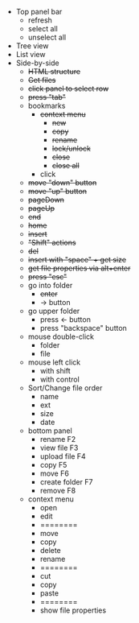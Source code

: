 - Top panel bar
  - refresh
  - select all
  - unselect all
- Tree view
- List view
- Side-by-side
  - ~~HTML structure~~
  - ~~Get files~~
  - ~~click panel to select row~~
  - ~~press "tab"~~
  - bookmarks
    - ~~context menu~~
      - ~~new~~
      - ~~copy~~
      - ~~rename~~
      - ~~lock/unlock~~
      - ~~close~~
      - ~~close all~~
    - click
  - ~~move "down" button~~
  - ~~move "up" button~~
  - ~~pageDown~~
  - ~~pageUp~~
  - ~~end~~
  - ~~home~~
  - ~~insert~~
  - ~~"Shift" actions~~
  - ~~del~~
  - ~~insert with "space" + get size~~
  - ~~get file properties via alt+enter~~
  - ~~press "esc"~~
  - go into folder
    - ~~enter~~
    - -> button
  - go upper folder
    - press <- button
    - press "backspace" button
  - mouse double-click
    - folder
    - file
  - mouse left click
    - with shift
    - with control
  - Sort/Change file order
    - name
    - ext
    - size
    - date
  - bottom panel
    - rename F2
    - view file F3
    - upload file F4
    - copy F5
    - move F6
    - create folder F7
    - remove F8
  - context menu
    - open
    - edit
    - ========
    - move
    - copy
    - delete
    - rename
    - ========
    - cut
    - copy
    - paste
    - ========
    - show file properties